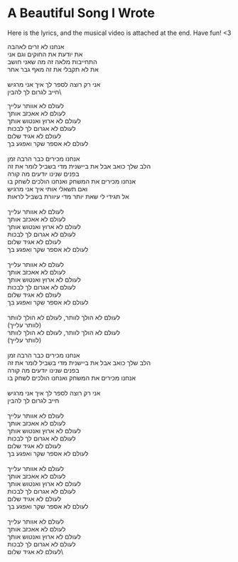 # A Beautiful Song I Wrote
Here is the lyrics, and the musical video is attached at the end. Have fun! <3




אנחנו לא זרים לאהבה\
את יודעת את החוקים וגם אני\
התחייבות מלאה זה מה שאני חושב\
את לא תקבלי את זה מאף גבר אחר\
\
אני רק רוצה לספר לך איך אני מרגיש\
חייב לגרום לך להבין\

לעולם לא אוותר עלייך\
לעולם לא אאכזב אותך\
לעולם לא ארוץ ואנטוש אותך\
לעולם לא אגרום לך לבכות\
לעולם לא אגיד שלום\
לעולם לא אספר שקר ואפגע בך\
\
אנחנו מכירים כבר הרבה זמן\
הלב שלך כואב אבל את ביישנית מדי בשביל לומר את זה\
בפנים שנינו יודעים מה קורה\
אנחנו מכירים את המשחק ואנחנו הולכים לשחק בו\
ואם תשאלי אותי איך אני מרגיש\
אל תגידי לי שאת יותר מדי עיוורת בשביל לראות\
\
לעולם לא אוותר עלייך\
לעולם לא אאכזב אותך\
לעולם לא ארוץ ואנטוש אותך\
לעולם לא אגרום לך לבכות\
לעולם לא אגיד שלום\
לעולם לא אספר שקר ואפגע בך\
\
לעולם לא אוותר עלייך\
לעולם לא אאכזב אותך\
לעולם לא ארוץ ואנטוש אותך\
לעולם לא אגרום לך לבכות\
לעולם לא אגיד שלום\
לעולם לא אספר שקר ואפגע בך\
\
לעולם לא הולך לוותר, לעולם לא הולך לוותר\
(לוותר עלייך)\
לעולם לא הולך לוותר, לעולם לא הולך לוותר\
(לוותר עלייך)\
\
אנחנו מכירים כבר הרבה זמן\
הלב שלך כואב אבל את ביישנית מדי בשביל לומר את זה\
בפנים שנינו יודעים מה קורה\
אנחנו מכירים את המשחק ואנחנו הולכים לשחק בו\
\
אני רק רוצה לספר לך איך אני מרגיש\
חייב לגרום לך להבין\
\
לעולם לא אוותר עלייך\
לעולם לא אאכזב אותך\
לעולם לא ארוץ ואנטוש אותך\
לעולם לא אגרום לך לבכות\
לעולם לא אגיד שלום\
לעולם לא אספר שקר ואפגע בך\
\
לעולם לא אוותר עלייך\
לעולם לא אאכזב אותך\
לעולם לא ארוץ ואנטוש אותך\
לעולם לא אגרום לך לבכות\
לעולם לא אגיד שלום\
לעולם לא אספר שקר ואפגע בך\
\
לעולם לא אוותר עלייך\
לעולם לא אאכזב אותך\
לעולם לא ארוץ ואנטוש אותך\
לעולם לא אגרום לך לבכות\
לעולם לא אגיד שלום\

